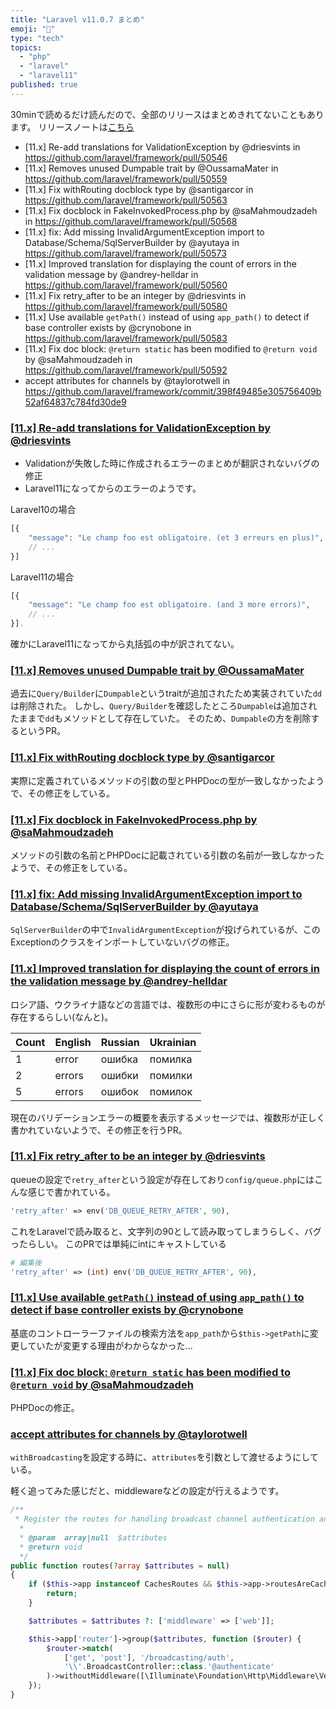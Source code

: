```yaml
---
title: "Laravel v11.0.7 まとめ"
emoji: "📘"
type: "tech"
topics:
  - "php"
  - "laravel"
  - "laravel11"
published: true
---
```


30minで読めるだけ読んだので、全部のリリースはまとめきれてないこともあります。
リリースノートは[こちら](https://github.com/laravel/framework/releases/tag/v11.0.7)

- [11.x] Re-add translations for ValidationException by @driesvints in https://github.com/laravel/framework/pull/50546
- [11.x] Removes unused Dumpable trait by @OussamaMater in https://github.com/laravel/framework/pull/50559
- [11.x] Fix withRouting docblock type by @santigarcor in https://github.com/laravel/framework/pull/50563
- [11.x] Fix docblock in FakeInvokedProcess.php by @saMahmoudzadeh in https://github.com/laravel/framework/pull/50568
- [11.x] fix: Add missing InvalidArgumentException import to Database/Schema/SqlServerBuilder by @ayutaya in https://github.com/laravel/framework/pull/50573
- [11.x] Improved translation for displaying the count of errors in the validation message by @andrey-helldar in https://github.com/laravel/framework/pull/50560
- [11.x] Fix retry_after to be an integer by @driesvints in https://github.com/laravel/framework/pull/50580
- [11.x] Use available `getPath()` instead of using `app_path()` to detect if base controller exists by @crynobone in https://github.com/laravel/framework/pull/50583
- [11.x] Fix doc block: `@return static` has been modified to `@return void` by @saMahmoudzadeh in https://github.com/laravel/framework/pull/50592
- accept attributes for channels by @taylorotwell in https://github.com/laravel/framework/commit/398f49485e305756409b52af64837c784fd30de9


### [[11.x] Re-add translations for ValidationException by @driesvints](https://github.com/laravel/framework/pull/50546)

- Validationが失敗した時に作成されるエラーのまとめが翻訳されないバグの修正
- Laravel11になってからのエラーのようです。

Laravel10の場合

```php
[{
    "message": "Le champ foo est obligatoire. (et 3 erreurs en plus)",
    // ...
}]
```

Laravel11の場合
```php
[{
    "message": "Le champ foo est obligatoire. (and 3 more errors)",
    // ...
}].
```

確かにLaravel11になってから丸括弧の中が訳されてない。


### [[11.x] Removes unused Dumpable trait by @OussamaMater](https://github.com/laravel/framework/pull/50559)

過去に`Query/Builder`に`Dumpable`というtraitが追加されたため実装されていた`dd`は削除された。
しかし、`Query/Builder`を確認したところ`Dumpable`は追加されたままで`dd`もメソッドとして存在していた。
そのため、`Dumpable`の方を削除するというPR。

### [[11.x] Fix withRouting docblock type by @santigarcor](https://github.com/laravel/framework/pull/50563)

実際に定義されているメソッドの引数の型とPHPDocの型が一致しなかったようで、その修正をしている。


### [[11.x] Fix docblock in FakeInvokedProcess.php by @saMahmoudzadeh](https://github.com/laravel/framework/pull/50568)

メソッドの引数の名前とPHPDocに記載されている引数の名前が一致しなかったようで、その修正をしている。

### [[11.x] fix: Add missing InvalidArgumentException import to Database/Schema/SqlServerBuilder by @ayutaya](https://github.com/laravel/framework/pull/50573)

`SqlServerBuilder`の中で`InvalidArgumentException`が投げられているが、このExceptionのクラスをインポートしていないバグの修正。

### [[11.x] Improved translation for displaying the count of errors in the validation message by @andrey-helldar](https://github.com/laravel/framework/pull/50560)

ロシア語、ウクライナ語などの言語では、複数形の中にさらに形が変わるものが存在するらしい(なんと)。

| Count | English | Russian | Ukrainian |
|----|------|----------|--------------|
| 1  | error | ошибка | помилка |
| 2  | errors | ошибки | помилки |
| 5  | errors | ошибок | помилок |


現在のバリデーションエラーの概要を表示するメッセージでは、複数形が正しく書かれていないようで、その修正を行うPR。

### [[11.x] Fix retry_after to be an integer by @driesvints](https://github.com/laravel/framework/pull/50580)

queueの設定で`retry_after`という設定が存在しており`config/queue.php`にはこんな感じで書かれている。

```php
'retry_after' => env('DB_QUEUE_RETRY_AFTER', 90),
```

これをLaravelで読み取ると、文字列の90として読み取ってしまうらしく、バグったらしい。
このPRでは単純にintにキャストしている

```php
# 編集後
'retry_after' => (int) env('DB_QUEUE_RETRY_AFTER', 90),
```


### [[11.x] Use available `getPath()` instead of using `app_path()` to detect if base controller exists by @crynobone](https://github.com/laravel/framework/pull/50583)

基底のコントローラーファイルの検索方法を`app_path`から`$this->getPath`に変更していたが変更する理由がわからなかった...

### [[11.x] Fix doc block: `@return static` has been modified to `@return void` by @saMahmoudzadeh](https://github.com/laravel/framework/pull/50592)

PHPDocの修正。

### [accept attributes for channels by @taylorotwell](https://github.com/laravel/framework/commit/398f49485e305756409b52af64837c784fd30de9)

`withBroadcasting`を設定する時に、`attributes`を引数として渡せるようにしている。

軽く追ってみた感じだと、middlewareなどの設定が行えるようです。

```php
/**
 * Register the routes for handling broadcast channel authentication and sockets.
  *
  * @param  array|null  $attributes
  * @return void
  */
public function routes(?array $attributes = null)
{
    if ($this->app instanceof CachesRoutes && $this->app->routesAreCached()) {
        return;
    }

    $attributes = $attributes ?: ['middleware' => ['web']];

    $this->app['router']->group($attributes, function ($router) {
        $router->match(
            ['get', 'post'], '/broadcasting/auth',
            '\\'.BroadcastController::class.'@authenticate'
        )->withoutMiddleware([\Illuminate\Foundation\Http\Middleware\VerifyCsrfToken::class]);
    });
}
```